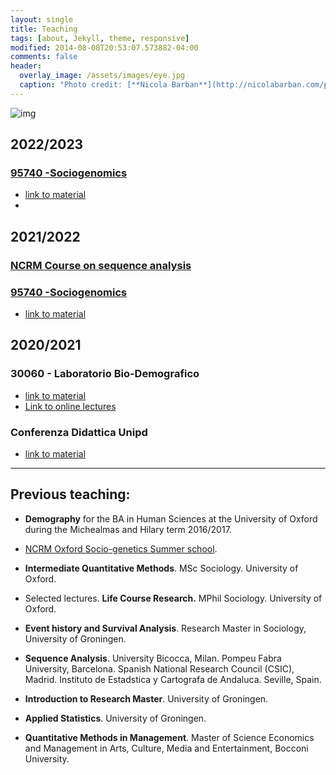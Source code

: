 ```yaml
---
layout: single
title: Teaching
tags: [about, Jekyll, theme, responsive]
modified: 2014-08-08T20:53:07.573882-04:00
comments: false
header:
  overlay_image: /assets/images/eye.jpg
  caption: "Photo credit: [**Nicola Barban**](http://nicolabarban.com/photography)"
---
```

![img](19551384_10155538370267139_1301918205_o.jpg)
## 2022/2023
### [**95740 -Sociogenomics**](https://www.unibo.it/it/didattica/insegnamenti/insegnamento/2022/466942)
 - [link to material](http://nicolabarban.com/sociogenomics2023/)
 - 
## 2021/2022
### [NCRM Course on sequence analysis](http://nicolabarban.com/NCRM_sequence_analysis/) 
### [**95740 -Sociogenomics**](https://www.unibo.it/it/didattica/insegnamenti/insegnamento/2021/466942)
 - [link to material](http://nicolabarban.com/sociogenomics2022/)

## 2020/2021
### **30060 - Laboratorio Bio-Demografico** 
 - [link to material](http://nicolabarban.com/LaboratorioBioDemografico2021/)
 -  [Link to online lectures](https://www.unibo.it/sitoweb/n.barban/didattica)
 
### **Conferenza Didattica Unipd** 
 - [link to material](http://nicolabarban.com/sequence_analysis/)




---
## Previous teaching:
*  **Demography** for the  BA in Human Sciences at the University of Oxford during the Michealmas and Hilary term 2016/2017.

*  [NCRM Oxford Socio-genetics Summer school](http://www.oxfordsociogenetics.com). 

* **Intermediate Quantitative Methods**.  MSc Sociology. University of Oxford.

* Selected lectures. **Life Course Research.** MPhil Sociology. University of Oxford.

* **Event history and Survival Analysis**. Research Master in Sociology, University of Groningen.

* **Sequence Analysis**. University Bicocca,  Milan. Pompeu Fabra University, Barcelona.  Spanish National Research Council (CSIC), Madrid. Instituto de Estadstica y Cartografa de Andaluca. Seville, Spain.

* **Introduction to Research Master**. University of Groningen.

* **Applied Statistics**. University of Groningen.

* **Quantitative Methods in Management**. Master of Science Economics and Management in Arts, Culture, Media and Entertainment, Bocconi University.
